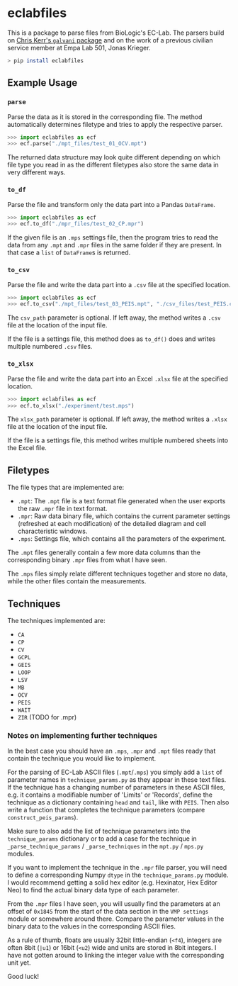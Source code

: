 # eclabfiles

This is a package to parse files from BioLogic's EC-Lab. The parsers build on [Chris Kerr's `galvani` package](https://github.com/chatcannon/galvani) and on the work of a previous civilian service member at Empa Lab 501, Jonas Krieger.

```bash
> pip install eclabfiles
```

## Example Usage

### `parse`

Parse the data as it is stored in the corresponding file. The method automatically determines filetype and tries to apply the respective parser.

```python
>>> import eclabfiles as ecf
>>> ecf.parse("./mpt_files/test_01_OCV.mpt")
```

The returned data structure may look quite different depending on which file type you read in as the different filetypes also store the same data in very different ways.


### `to_df`

Parse the file and transform only the data part into a Pandas `DataFrame`. 


```python
>>> import eclabfiles as ecf
>>> ecf.to_df("./mpr_files/test_02_CP.mpr")
```

If the given file is an `.mps` settings file, then the program tries to read the data from any `.mpt` and `.mpr` files in the same folder if they are present. In that case a `list` of `DataFrame`s is returned.


### `to_csv`

Parse the file and write the data part into a `.csv` file at the specified location.

```python
>>> import eclabfiles as ecf
>>> ecf.to_csv("./mpt_files/test_03_PEIS.mpt", "./csv_files/test_PEIS.csv")
```

The `csv_path` parameter is optional. If left away, the method writes a `.csv` file at the location of the input file.

If the file is a settings file, this method does as `to_df()` does and writes multiple numbered `.csv` files.


### `to_xlsx`

Parse the file and write the data part into an Excel `.xlsx` file at the specified location.

```python
>>> import eclabfiles as ecf
>>> ecf.to_xlsx("./experiment/test.mps")
```

The `xlsx_path` parameter is optional. If left away, the method writes a `.xlsx` file at the location of the input file.

If the file is a settings file, this method writes multiple numbered sheets into the Excel file.


## Filetypes

The file types that are implemented are:

- `.mpt`: The `.mpt` file is a text format file generated when the user exports the raw `.mpr` file in text format.
- `.mpr`: Raw data binary file, which contains the current parameter settings (refreshed at each modification) of the detailed diagram and cell characteristic windows.
- `.mps`: Settings file, which contains all the parameters of the experiment.

The `.mpt` files generally contain a few more data columns than the corresponding binary `.mpr` files from what I have seen.

The `.mps` files simply relate different techniques together and store no data, while the other files contain the measurements.


## Techniques

The techniques implemented are:

- `CA`
- `CP`
- `CV`
- `GCPL`
- `GEIS`
- `LOOP`
- `LSV`
- `MB`
- `OCV`
- `PEIS`
- `WAIT`
- `ZIR` (TODO for .mpr)

### Notes on implementing further techniques

In the best case you should have an `.mps`, `.mpr` and `.mpt` files ready that contain the technique you would like to implement.

For the parsing of EC-Lab ASCII files (`.mpt`/`.mps`) you simply add a `list` of parameter names in `technique_params.py` as they appear in these text files. If the technique has a changing number of parameters in these ASCII files, e.g. it contains a modifiable number of 'Limits' or 'Records', define the technique as a dictionary containing `head` and `tail`, like with `PEIS`. Then also write a function that completes the technique parameters (compare `construct_peis_params`). 

Make sure to also add the list of technique parameters into the `technique_params` dictionary or to add a case for the technique in `_parse_technique_params` / `_parse_techniques` in the `mpt.py` / `mps.py` modules.

If you want to implement the technique in the `.mpr` file parser, you will need to define a corresponding Numpy `dtype` in the `technique_params.py` module. I would recommend getting a solid hex editor (e.g. Hexinator, Hex Editor Neo) to find the actual binary data type of each parameter.

From the `.mpr` files I have seen, you will usually find the parameters at an offset of `0x1845` from the start of the data section in the `VMP settings` module or somewhere around there. Compare the parameter values in the binary data to the values in the corresponding ASCII files. 

As a rule of thumb, floats are usually 32bit little-endian (`<f4`), integers are often 8bit (`|u1`) or 16bit (`<u2`) wide and units are stored in 8bit integers. I have not gotten around to linking the integer value with the corresponding unit yet.

Good luck!
